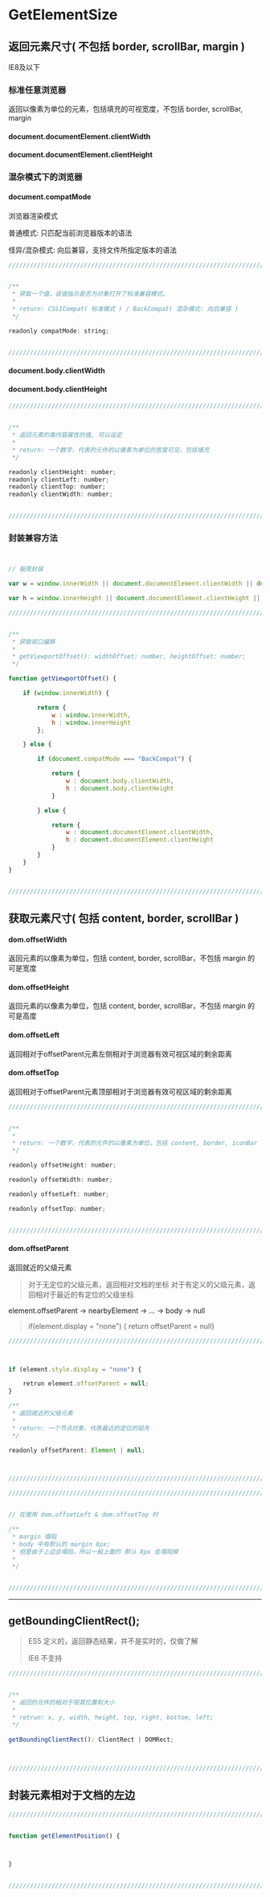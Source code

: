 # GetElementSize

## 返回元素尺寸( 不包括 border, scrollBar, margin )

IE8及以下

### 标准任意浏览器

返回以像素为单位的元素，包括填充的可视宽度，不包括 border, scrollBar, margin

#### document.documentElement.clientWidth

#### document.documentElement.clientHeight

### 混杂模式下的浏览器

#### document.compatMode

浏览器渲染模式

普通模式: 只匹配当前浏览器版本的语法

怪异/混杂模式: 向后兼容，支持文件所指定版本的语法

``` javascript
///////////////////////////////////////////////////////////////////////////////////////////////////////////////////////


/**
 * 获取一个值，该值指示是否为对象打开了标准兼容模式。
 * 
 * return: CSS1Compat( 标准模式 ) / BackCompat( 混杂模式: 向后兼容 )
 */

readonly compatMode: string;


///////////////////////////////////////////////////////////////////////////////////////////////////////////////////////
```

#### document.body.clientWidth

#### document.body.clientHeight

``` javascript
///////////////////////////////////////////////////////////////////////////////////////////////////////////////////////


/**
 * 返回元素的类内容属性的值, 可以设定
 * 
 * return: 一个数字，代表的元件的以像素为单位的宽度可见，包括填充
 */

readonly clientHeight: number;
readonly clientLeft: number;
readonly clientTop: number;
readonly clientWidth: number;


///////////////////////////////////////////////////////////////////////////////////////////////////////////////////////
```

### 封装兼容方法


``` javascript


// 极简封装

var w = window.innerWidth || document.documentElement.clientWidth || document.body.clientWidth;

var h = window.innerHeight || document.documentElement.clientHeight || document.body.clientHeight;


```

``` javascript
///////////////////////////////////////////////////////////////////////////////////////////////////////////////////////


/**
 * 获取视口偏移
 *
 * getViewportOffset(): widthOffset: number, heightOffset: number;
 */

function getViewportOffset() {

    if (window.innerWidth) {

        return {
            w : window.innerWidth,
            h : window.innerHeight
        };

    } else {

        if (document.compatMode === "BackCompat") {

            return {
                w : document.body.clientWidth,
                h : document.body.clientHeight
            }

        } else {

            return {
                w : document.documentElement.clientWidth,
                h : document.documentElement.clientHeight
            }
        }
    }
}


///////////////////////////////////////////////////////////////////////////////////////////////////////////////////////
```


## 获取元素尺寸( 包括 content, border, scrollBar )

#### dom.offsetWidth

返回元素的以像素为单位，包括 content, border, scrollBar，不包括 margin 的可是宽度

#### dom.offsetHeight

返回元素的以像素为单位，包括 content, border, scrollBar，不包括 margin 的可是高度

#### dom.offsetLeft 

返回相对于offsetParent元素左侧相对于浏览器有效可视区域的剩余距离

#### dom.offsetTop

返回相对于offsetParent元素顶部相对于浏览器有效可视区域的剩余距离

``` javascript
///////////////////////////////////////////////////////////////////////////////////////////////////////////////////////


/**
 * 
 * return: 一个数字，代表的元件的以像素为单位，包括 content, border, iconBar 的距离
 */

readonly offsetHeight: number;                      

readonly offsetWidth: number;                       

readonly offsetLeft: number;                        

readonly offsetTop: number;                         


///////////////////////////////////////////////////////////////////////////////////////////////////////////////////////
```


#### dom.offsetParent

返回就近的父级元素 

> 对于无定位的父级元素，返回相对文档的坐标
> 对于有定义的父级元素，返回相对于最近的有定位的父级坐标

element.offsetParent -> nearbyElement -> ... -> body -> null

> if(element.display = "none") { return offsetParent = null}


``` javascript
///////////////////////////////////////////////////////////////////////////////////////////////////////////////////////



if (element.style.display = "none") {

    retrun element.offsetParent = null;
}

/**
 * 返回就近的父级元素 
 * 
 * return: 一个节点对象，代表最近的定位的祖先
 */

readonly offsetParent: Element | null;              



///////////////////////////////////////////////////////////////////////////////////////////////////////////////////////
```


``` javascript
///////////////////////////////////////////////////////////////////////////////////////////////////////////////////////


// 在使用 dom.offsetLeft & dom.offsetTop 时

/**
 * margin 塌陷 
 * body 中有默认的 margin 8px;
 * 但是由于上边会塌陷，所以一般上面的 默认 8px 会塌陷掉 
 * 
 */


///////////////////////////////////////////////////////////////////////////////////////////////////////////////////////
```



*** 





## getBoundingClientRect();

> ES5 定义的，返回静态结果，并不是实时的，仅做了解
> 
> IE6 不支持

``` javascript
///////////////////////////////////////////////////////////////////////////////////////////////////////////////////////


/**
 * 返回的元件的相对于视其位置和大小
 * 
 * retrun: x, y, width, height, top, right, bottom, left;
 */
 
getBoundingClientRect(): ClientRect | DOMRect;



///////////////////////////////////////////////////////////////////////////////////////////////////////////////////////
```


## 封装元素相对于文档的左边

``` javascript
///////////////////////////////////////////////////////////////////////////////////////////////////////////////////////


function getElementPosition() {



}


///////////////////////////////////////////////////////////////////////////////////////////////////////////////////////
```




